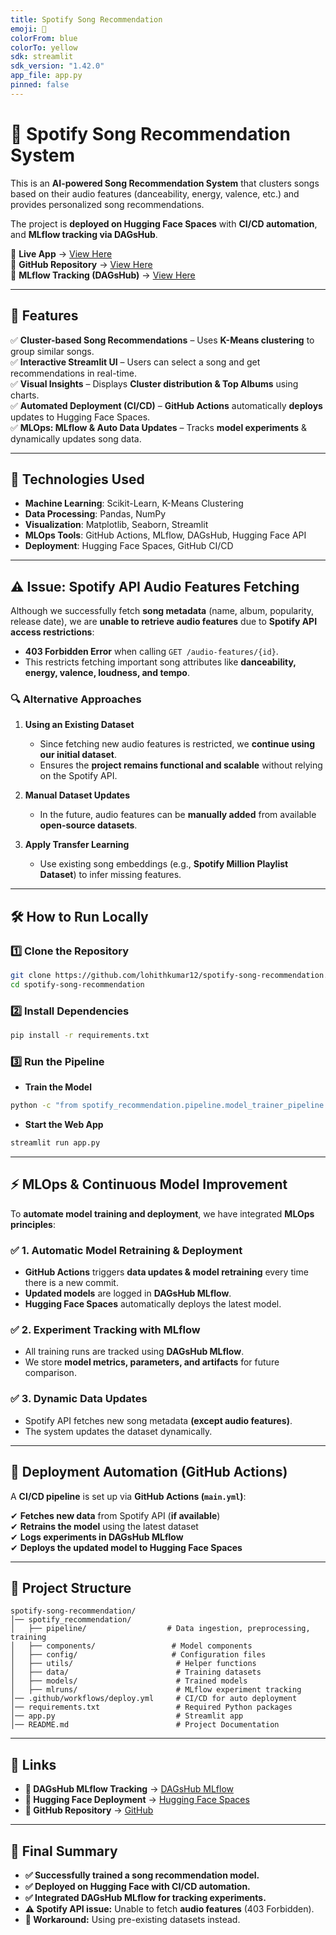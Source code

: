 ```yaml
---
title: Spotify Song Recommendation
emoji: 🎵
colorFrom: blue
colorTo: yellow
sdk: streamlit
sdk_version: "1.42.0"
app_file: app.py
pinned: false
---
```



# 🎵 **Spotify Song Recommendation System**

This is an **AI-powered Song Recommendation System** that clusters songs based on their audio features (danceability, energy, valence, etc.) and provides personalized song recommendations.

The project is **deployed on Hugging Face Spaces** with **CI/CD automation**, and **MLflow tracking via DAGsHub**.

🔗 **Live App** → [View Here](https://huggingface.co/spaces/lohithkumar01/spotify-song-recommendation)  
🔗 **GitHub Repository** → [View Here](https://github.com/lohithkumar12/spotify-song-recommendation)  
🔗 **MLflow Tracking (DAGsHub)** → [View Here](https://dagshub.com/vemuboddupalli/spotify-recommendation.mlflow)

---

## 🚀 **Features**
✅ **Cluster-based Song Recommendations** – Uses **K-Means clustering** to group similar songs.  
✅ **Interactive Streamlit UI** – Users can select a song and get recommendations in real-time.  
✅ **Visual Insights** – Displays **Cluster distribution & Top Albums** using charts.  
✅ **Automated Deployment (CI/CD)** – **GitHub Actions** automatically **deploys** updates to Hugging Face Spaces.  
✅ **MLOps: MLflow & Auto Data Updates** – Tracks **model experiments** & dynamically updates song data.

---

## 🔧 **Technologies Used**
- **Machine Learning**: Scikit-Learn, K-Means Clustering
- **Data Processing**: Pandas, NumPy
- **Visualization**: Matplotlib, Seaborn, Streamlit
- **MLOps Tools**: GitHub Actions, MLflow, DAGsHub, Hugging Face API
- **Deployment**: Hugging Face Spaces, GitHub CI/CD

---

## **⚠️ Issue: Spotify API Audio Features Fetching**
Although we successfully fetch **song metadata** (name, album, popularity, release date), we are **unable to retrieve audio features** due to **Spotify API access restrictions**:
- **403 Forbidden Error** when calling `GET /audio-features/{id}`.
- This restricts fetching important song attributes like **danceability, energy, valence, loudness, and tempo**.

### 🔍 **Alternative Approaches**
1. **Using an Existing Dataset**  
   - Since fetching new audio features is restricted, we **continue using our initial dataset**.
   - Ensures the **project remains functional and scalable** without relying on the Spotify API.

2. **Manual Dataset Updates**  
   - In the future, audio features can be **manually added** from available **open-source datasets**.

3. **Apply Transfer Learning**  
   - Use existing song embeddings (e.g., **Spotify Million Playlist Dataset**) to infer missing features.

---

## 🛠️ **How to Run Locally**
### 1️⃣ **Clone the Repository**
```bash
git clone https://github.com/lohithkumar12/spotify-song-recommendation.git
cd spotify-song-recommendation
```

### 2️⃣ **Install Dependencies**
```bash
pip install -r requirements.txt
```

### 3️⃣ **Run the Pipeline**
- **Train the Model**
```bash
python -c "from spotify_recommendation.pipeline.model_trainer_pipeline import ModelTrainerPipeline; ModelTrainerPipeline().initiate_model_training()"
```
- **Start the Web App**
```bash
streamlit run app.py
```

---

## ⚡ **MLOps & Continuous Model Improvement**
To **automate model training and deployment**, we have integrated **MLOps principles**:

### ✅ **1. Automatic Model Retraining & Deployment**
- **GitHub Actions** triggers **data updates & model retraining** every time there is a new commit.
- **Updated models** are logged in **DAGsHub MLflow**.
- **Hugging Face Spaces** automatically deploys the latest model.

### ✅ **2. Experiment Tracking with MLflow**
- All training runs are tracked using **DAGsHub MLflow**.
- We store **model metrics, parameters, and artifacts** for future comparison.

### ✅ **3. Dynamic Data Updates**
- Spotify API fetches new song metadata **(except audio features)**.
- The system updates the dataset dynamically.

---

## 📝 **Deployment Automation (GitHub Actions)**
A **CI/CD pipeline** is set up via **GitHub Actions (`main.yml`)**:

✔ **Fetches new data** from Spotify API (**if available**)  
✔ **Retrains the model** using the latest dataset  
✔ **Logs experiments in DAGsHub MLflow**  
✔ **Deploys the updated model to Hugging Face Spaces**  

---

## 📂 **Project Structure**
```
spotify-song-recommendation/
│── spotify_recommendation/
│   ├── pipeline/                  # Data ingestion, preprocessing, training
│   ├── components/                 # Model components
│   ├── config/                     # Configuration files
│   ├── utils/                       # Helper functions
│   ├── data/                        # Training datasets
│   ├── models/                      # Trained models
│   ├── mlruns/                      # MLflow experiment tracking
│── .github/workflows/deploy.yml     # CI/CD for auto deployment
│── requirements.txt                 # Required Python packages
│── app.py                           # Streamlit app
│── README.md                        # Project Documentation
```

---

## 🔗 **Links**
- **🔗 DAGsHub MLflow Tracking** → [DAGsHub MLflow](https://dagshub.com/vemuboddupalli/spotify-recommendation.mlflow)  
- **🚀 Hugging Face Deployment** → [Hugging Face Spaces](https://huggingface.co/spaces/lohithkumar01/spotify-song-recommendation)  
- **📂 GitHub Repository** → [GitHub](https://github.com/lohithkumar12/spotify-song-recommendation)  

---

## 🎤 **Final Summary**
- **✅ Successfully trained a song recommendation model.**
- **✅ Deployed on Hugging Face with CI/CD automation.**
- **✅ Integrated DAGsHub MLflow for tracking experiments.**
- **⚠️ Spotify API issue:** Unable to fetch **audio features** (403 Forbidden).  
- **📌 Workaround:** Using pre-existing datasets instead.


